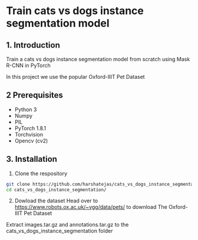 # Train cats vs dogs instance segmentation model
## 1. Introduction
Train a cats vs dogs instance segmentation model from scratch using Mask R-CNN in PyTorch

In this project we use the popular Oxford-IIIT Pet Dataset

## 2 Prerequisites
- Python 3
- Numpy
- PIL
- PyTorch 1.8.1
- Torchvision
- Opencv (cv2)

## 3. Installation

1. Clone the respository
```bash
git clone https://github.com/harshatejas/cats_vs_dogs_instance_segmentation.git
cd cats_vs_dogs_instance_segmentation/
```
2. Dowload the dataset
Head over to https://www.robots.ox.ac.uk/~vgg/data/pets/ to download The Oxford-IIIT Pet Dataset

Extract images.tar.gz and annotations.tar.gz to the cats_vs_dogs_instance_segmentation folder 
